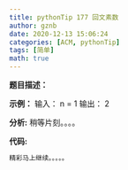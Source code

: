 ```yaml
---
title: pythonTip 177 回文素数
author: gznb
date: 2020-12-13 15:06:24
categories: [ACM, pythonTip]
tags: [简单]
math: true
---
```


**题目描述：**


**示例：**
输入：
n = 1
输出：
2


**分析:**
稍等片刻。。。。

**代码:**
```python
精彩马上继续。。。。。
```
